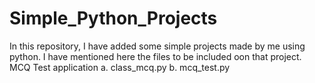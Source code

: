 # Simple_Python_Projects

In this repository, I have added some simple projects made by me using python. I have mentioned here the files to be included oon that project.
MCQ Test application
a. class_mcq.py
b. mcq_test.py
   
   
